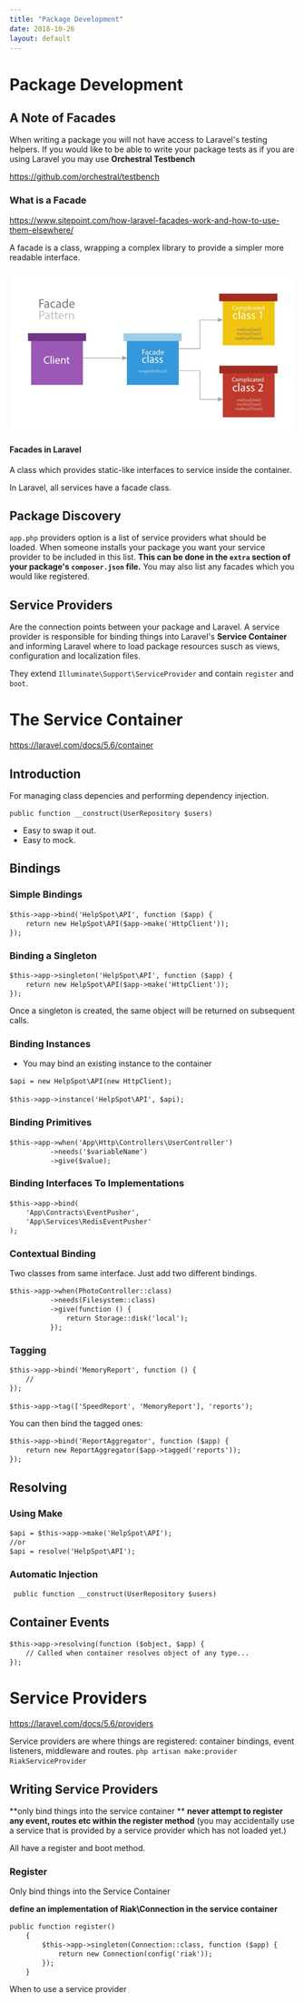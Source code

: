 ```yaml
---
title: "Package Development"
date: 2018-10-26
layout: default
---
```


# Package Development

## A Note of Facades

When writing a package you will not have access to Laravel's testing helpers.
If you would like to be able to write your package tests as if you are using Laravel you may use **Orchestral Testbench**

https://github.com/orchestral/testbench

### What is a Facade

https://www.sitepoint.com/how-laravel-facades-work-and-how-to-use-them-elsewhere/

A facade is a class, wrapping a complex library to provide a simpler more readable interface.

<img src="/images/Facade.png" alt="missing" class="inline"/>

#### Facades in Laravel
A class which provides static-like interfaces to service inside the container.

In Laravel, all services have a facade class.

## Package Discovery

```app.php``` providers option is a list of service providers what should be loaded.
When someone installs your package you want your service provider to be included in this list.
**This can be done in the ```extra``` section of your package's ```composer.json``` file.**
You may also list any facades which you would like registered.

## Service Providers

Are the connection points between your package and Laravel.
A service provider is responsible for binding things into Laravel's **Service Container** and informing Laravel where to load package resources susch as views, configuration and localization files.

They extend ```Illuminate\Support\ServiceProvider``` and contain ```register``` and ```boot```.

# The Service Container
https://laravel.com/docs/5.6/container

## Introduction
For managing class depencies and performing dependency injection.
```
public function __construct(UserRepository $users)
```

* Easy to swap it out.
* Easy to mock.

## Bindings

### Simple Bindings
```
$this->app->bind('HelpSpot\API', function ($app) {
    return new HelpSpot\API($app->make('HttpClient'));
});
```

### Binding a Singleton

```
$this->app->singleton('HelpSpot\API', function ($app) {
    return new HelpSpot\API($app->make('HttpClient'));
});
```

Once a singleton is created, the same object will be returned on subsequent calls.

### Binding Instances
* You may bind an existing instance to the container

```
$api = new HelpSpot\API(new HttpClient);

$this->app->instance('HelpSpot\API', $api);
```

### Binding Primitives
```
$this->app->when('App\Http\Controllers\UserController')
          ->needs('$variableName')
          ->give($value);

```
### Binding Interfaces To Implementations
```
$this->app->bind(
    'App\Contracts\EventPusher',
    'App\Services\RedisEventPusher'
);

```

### Contextual Binding
Two classes from same interface.
Just add two different bindings.

```
$this->app->when(PhotoController::class)
          ->needs(Filesystem::class)
          ->give(function () {
              return Storage::disk('local');
          });

```

### Tagging
```
$this->app->bind('MemoryReport', function () {
    //
});

$this->app->tag(['SpeedReport', 'MemoryReport'], 'reports');
```


You can then bind the tagged ones:

```
$this->app->bind('ReportAggregator', function ($app) {
    return new ReportAggregator($app->tagged('reports'));
});

```

## Resolving

### Using Make

```
$api = $this->app->make('HelpSpot\API');
//or
$api = resolve('HelpSpot\API');
```

### Automatic Injection
```
 public function __construct(UserRepository $users)
 ```
 
 
## Container Events

```
$this->app->resolving(function ($object, $app) {
    // Called when container resolves object of any type...
});

```

# Service Providers
https://laravel.com/docs/5.6/providers

Service providers are where things are registered:
container bindings, event listeners, middleware and routes.
```php artisan make:provider RiakServiceProvider```

## Writing Service Providers
**only bind things into the service container **
**never attempt to register any event, routes etc within the register method**
(you may accidentally use a service that is provided by a service provider which has not loaded yet.)

All have a register and boot method.

### Register 
Only bind things into the Service Container

**define an implementation of Riak\Connection in the service container**

```
public function register()
    {
        $this->app->singleton(Connection::class, function ($app) {
            return new Connection(config('riak'));
        });
    }

```

 








When to use  a service provider




